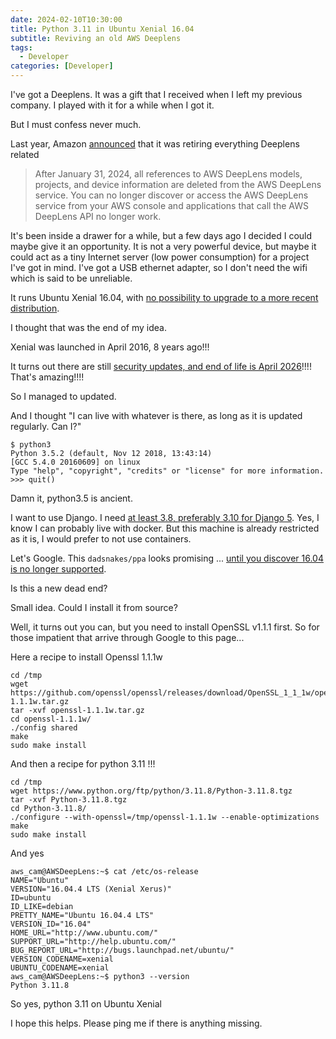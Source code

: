```yaml
---
date: 2024-02-10T10:30:00
title: Python 3.11 in Ubuntu Xenial 16.04
subtitle: Reviving an old AWS Deeplens
tags:
  - Developer
categories: [Developer]
---
```


I've got a Deeplens. It was a gift that I received when I left my previous company. I played with it for a while when I got it. 

But I must confess never much. 

Last year, Amazon [announced](https://aws.amazon.com/deeplens/faqs/) that it was retiring everything Deeplens related

> After January 31, 2024, all references to AWS DeepLens models, projects, and device information are deleted from the AWS DeepLens service. You can no longer discover or access the AWS DeepLens service from your AWS console and applications that call the AWS DeepLens API no longer work.

It's been inside a drawer for a while, but a few days ago I decided I could maybe give it an opportunity. It is not a very powerful device, but maybe it could act as a tiny Internet server (low power consumption) for a project I've got in mind. I've got a USB ethernet adapter, so I don't need the wifi which is said to be unreliable.

It runs Ubuntu Xenial 16.04, with [no possibility to upgrade to a more recent distribution](https://repost.aws/questions/QUj7PugVYbS3OraD9bhZuZdw/deeplens-ubuntu-20-04). 

I thought that was the end of my idea.

Xenial was launched in April 2016, 8 years ago!!!

It turns out there are still [security updates, and end of life is April 2026](https://wiki.ubuntu.com/Releases)!!!! That's amazing!!!!

So I managed to updated. 

And I thought "I can live with whatever is there, as long as it is updated regularly. Can I?"

```
$ python3
Python 3.5.2 (default, Nov 12 2018, 13:43:14) 
[GCC 5.4.0 20160609] on linux
Type "help", "copyright", "credits" or "license" for more information.
>>> quit()
```

Damn it, python3.5 is ancient. 

I want to use Django. I need [at least 3.8, preferably 3.10 for Django 5](https://docs.djangoproject.com/en/5.0/faq/install/). Yes, I know I can probably live with docker. But this machine is already restricted as it is, I would prefer to not use containers.

Let's Google. This `dadsnakes/ppa` looks promising ... [until you discover 16.04 is no longer supported](https://gist.github.com/ptantiku/aca8d955296d5dee01bd9ed1c3027d8c).

Is this a new dead end?

Small idea. Could I install it from source?

Well, it turns out you can, but you need to install OpenSSL v1.1.1 first. So for those impatient that arrive through Google to this page...

Here a recipe to install Openssl 1.1.1w

```
cd /tmp
wget https://github.com/openssl/openssl/releases/download/OpenSSL_1_1_1w/openssl-1.1.1w.tar.gz
tar -xvf openssl-1.1.1w.tar.gz 
cd openssl-1.1.1w/
./config shared
make
sudo make install
```

And then a recipe for python 3.11 !!!
```
cd /tmp
wget https://www.python.org/ftp/python/3.11.8/Python-3.11.8.tgz
tar -xvf Python-3.11.8.tgz
cd Python-3.11.8/
./configure --with-openssl=/tmp/openssl-1.1.1w --enable-optimizations
make
sudo make install
```

And yes

```
aws_cam@AWSDeepLens:~$ cat /etc/os-release 
NAME="Ubuntu"
VERSION="16.04.4 LTS (Xenial Xerus)"
ID=ubuntu
ID_LIKE=debian
PRETTY_NAME="Ubuntu 16.04.4 LTS"
VERSION_ID="16.04"
HOME_URL="http://www.ubuntu.com/"
SUPPORT_URL="http://help.ubuntu.com/"
BUG_REPORT_URL="http://bugs.launchpad.net/ubuntu/"
VERSION_CODENAME=xenial
UBUNTU_CODENAME=xenial
aws_cam@AWSDeepLens:~$ python3 --version
Python 3.11.8
```

So yes, python 3.11 on Ubuntu Xenial

I hope this helps. Please ping me if there is anything missing.